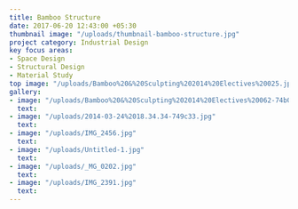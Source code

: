 ```yaml
---
title: Bamboo Structure
date: 2017-06-20 12:43:00 +05:30
thumbnail image: "/uploads/thumbnail-bamboo-structure.jpg"
project category: Industrial Design
key focus areas:
- Space Design
- Structural Design
- Material Study
top image: "/uploads/Bamboo%20&%20Sculpting%202014%20Electives%20025.jpg"
gallery:
- image: "/uploads/Bamboo%20&%20Sculpting%202014%20Electives%20062-74b09a.jpg"
  text: 
- image: "/uploads/2014-03-24%2018.34.34-749c33.jpg"
  text: 
- image: "/uploads/IMG_2456.jpg"
  text: 
- image: "/uploads/Untitled-1.jpg"
  text: 
- image: "/uploads/_MG_0202.jpg"
  text: 
- image: "/uploads/IMG_2391.jpg"
  text: 
---
```


